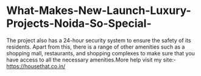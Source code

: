 # What-Makes-New-Launch-Luxury-Projects-Noida-So-Special-
The project also has a 24-hour security system to ensure the safety of its residents. Apart from this, there is a range of other amenities such as a shopping mall, restaurants, and shopping complexes to make sure that you have access to all the necessary amenities.More help visit my site:- https://housethat.co.in/
